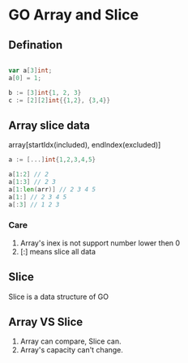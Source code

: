# GO Array and Slice

## Defination

```go

var a[3]int;
a[0] = 1;

b := [3]int{1, 2, 3}
c := [2][2]int{{1,2}, {3,4}}

```

## Array slice data

array[startIdx(included), endIndex(excluded)]

```go
a := [...]int{1,2,3,4,5}

a[1:2] // 2
a[1:3] // 2 3
a[1:len(arr)] // 2 3 4 5
a[1:] // 2 3 4 5
a[:3] // 1 2 3

```

### Care

1. Array's inex is not support number lower then 0
2. [:] means slice all data

## Slice

Slice is a data structure of GO

## Array VS Slice

1. Array can compare, Slice can.
2. Array's capacity can't change.
